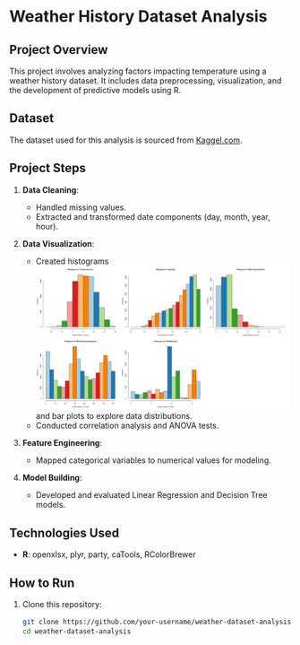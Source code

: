 # Weather History Dataset Analysis

## Project Overview
This project involves analyzing factors impacting temperature using a weather history dataset. It includes data preprocessing, visualization, and the development of predictive models using R.

## Dataset
The dataset used for this analysis is sourced from [Kaggel.com](https://www.kaggle.com/datasets/rafunlearnhub/weatherhistory/data).

## Project Steps
1. **Data Cleaning**:
   - Handled missing values.
   - Extracted and transformed date components (day, month, year, hour).

2. **Data Visualization**:
   - Created histograms![Alt text](Histograms_for_Continuous_Variabales.jpeg) and bar plots to explore data distributions.
   - Conducted correlation analysis and ANOVA tests.

3. **Feature Engineering**:
   - Mapped categorical variables to numerical values for modeling.

4. **Model Building**:
   - Developed and evaluated Linear Regression and Decision Tree models.

## Technologies Used
- **R**: openxlsx, plyr, party, caTools, RColorBrewer

## How to Run
1. Clone this repository:
   ```sh
   git clone https://github.com/your-username/weather-dataset-analysis.git
   cd weather-dataset-analysis
